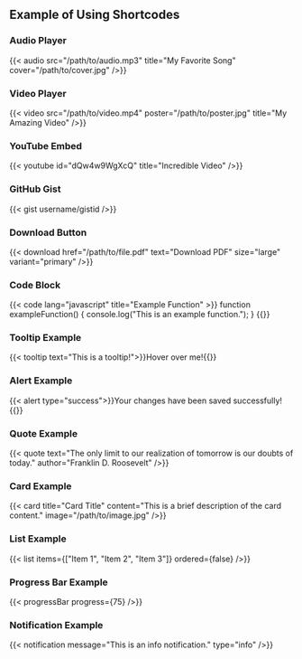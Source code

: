 ## Example of Using Shortcodes

### Audio Player
{{< audio src="/path/to/audio.mp3" title="My Favorite Song" cover="/path/to/cover.jpg" />}}

### Video Player
{{< video src="/path/to/video.mp4" poster="/path/to/poster.jpg" title="My Amazing Video" />}}

### YouTube Embed
{{< youtube id="dQw4w9WgXcQ" title="Incredible Video" />}}

### GitHub Gist
{{< gist username/gistid />}}

### Download Button
{{< download href="/path/to/file.pdf" text="Download PDF" size="large" variant="primary" />}}

### Code Block
{{< code lang="javascript" title="Example Function" >}}
function exampleFunction() {
  console.log("This is an example function.");
}
{{</code>}}

### Tooltip Example
{{< tooltip text="This is a tooltip!">}}Hover over me!{{</tooltip>}}

### Alert Example
{{< alert type="success">}}Your changes have been saved successfully!{{</alert>}}

### Quote Example
{{< quote text="The only limit to our realization of tomorrow is our doubts of today." author="Franklin D. Roosevelt" />}}

### Card Example
{{< card title="Card Title" content="This is a brief description of the card content." image="/path/to/image.jpg" />}}

### List Example
{{< list items={["Item 1", "Item 2", "Item 3"]} ordered={false} />}}

### Progress Bar Example
{{< progressBar progress={75} />}}

### Notification Example
{{< notification message="This is an info notification." type="info" />}}
